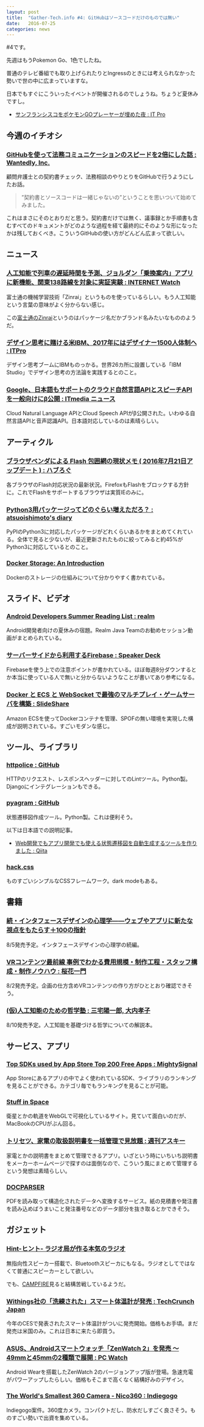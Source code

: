 ```yaml
---
layout: post
title:  "Gather-Tech.info #4: GitHubはソースコードだけのものでは無い"
date:   2016-07-25
categories: news
---
```


#4です。

先週はもうPokemon Go、1色でしたね。

普通のテレビ番組でも取り上げられたりとIngressのときには考えられなかった勢いで世の中に広まっていますな。

日本でもすぐにこういったイベントが開催されるのでしょうね。ちょうど夏休みですし。

- [サンフランシスコをポケモンGOプレーヤーが埋めた夜 : IT Pro](http://itpro.nikkeibp.co.jp/atcl/column/15/061500148/072200078/)

## 今週のイチオシ

### [GitHubを使って法務コミュニケーションのスピードを2倍にした話 : Wantedly, Inc.](https://www.wantedly.com/companies/wantedly/post_articles/30679)
顧問弁護士との契約書チェック、法務相談のやりとりをGitHubで行うようにしたお話。

> ”契約書とソースコードは一緒じゃないの”ということを思いついて始めてみました。

これはまさにそのとおりだと思う。契約書だけでは無く、議事録とか手順書も含むすべてのドキュメントがどのような過程を経て最終的にそのような形になったかは残しておくべき。こういうGitHubの使い方がどんどん広まって欲しい。

## ニュース

### [人工知能で列車の遅延時間を予測、ジョルダン「乗換案内」アプリに新機能、関東138路線を対象に実証実験 : INTERNET Watch](http://internet.watch.impress.co.jp/docs/news/1010863.html)
富士通の機械学習技術「Zinrai」というものを使っているらしい。もう人工知能という言葉の意味がよく分からない感じ。

この[富士通のZinrai](http://pr.fujitsu.com/jp/news/2015/11/2.html)というのはパッケージ名だかブランド名みたいなもののようだ。

### [デザイン思考に賭ける米IBM、2017年にはデザイナー1500人体制へ : ITPro](http://itpro.nikkeibp.co.jp/atcl/column/15/061500148/071900077/)
デザイン思考ブームにIBMものっかる。世界26カ所に設置している「IBM Studio」でデザイン思考の方法論を実践するとのこと。

### [Google、日本語もサポートのクラウド自然言語APIとスピーチAPIを一般向けにβ公開 : ITmedia ニュース](http://www.itmedia.co.jp/news/articles/1607/21/news063.html)
Cloud Natural Language APIとCloud Speech APIがβ公開された。いわゆる自然言語APIと音声認識API。日本語対応しているのは素晴らしい。

## アーティクル

### [ブラウザベンダによる Flash 包囲網の現状メモ ( 2016年7月21日アップデート ) : ハブろぐ](https://havelog.ayumusato.com/develop/others/e707-ruin_of_flash.html)
各ブラウザのFlash対応状況の最新状況。FirefoxもFlashをブロックする方針に。これでFlashをサポートするブラウザは実質IEのみに。

### [Python3用パッケージってどのぐらい増えただろ？ : atsuoishimoto's diary](http://atsuoishimoto.hatenablog.com/entry/2016/07/19/172753)
PyPIのPython3に対応したパッケージがどれくらいあるかをまとめてくれている。全体で見ると少ないが、最近更新されたものに絞ってみると約45%がPython3に対応しているとのこと。

### [Docker Storage: An Introduction](https://deis.com/blog/2016/docker-storage-introduction/)
Dockerのストレージの仕組みについて分かりやすく書かれている。


## スライド、ビデオ

### [Android Developers Summer Reading List : realm](https://realm.io/news/android-developer-summer-reading/)
Android開発者向けの夏休みの宿題。Realm Java Teamのお勧めセッション動画がまとめられている。

### [サーバーサイドから利用するFirebase : Speaker Deck](https://speakerdeck.com/dddaisuke/sahasaitokarali-yong-surufirebase)
Firebaseを使う上での注意ポイントが書かれている。ほぼ毎週8分ダウンするとか本当に使っている人で無いと分からないようなことが書いてあり参考になる。

### [Docker と ECS と WebSocket で最強のマルチプレイ・ゲームサーバを構築 :  SlideShare](http://www.slideshare.net/greetech/docker-ecs-websocket)
Amazon ECSを使ってDockerコンテナを管理、SPOFの無い環境を実現した構成が説明されている。すごいモダンな感じ。

## ツール、ライブラリ

### [httpolice : GitHub](https://github.com/vfaronov/httpolice)
HTTPのリクエスト、レスポンスヘッダーに対してのLintツール。Python製。Djangoにインテグレーションもできる。

### [pyagram : GitHub](https://github.com/hideshi/pyagram)
状態遷移図作成ツール。Python製。これは便利そう。

以下は日本語での説明記事。

- [Web開発でもアプリ開発でも使える状態遷移図を自動生成するツールを作りました : Qiita](http://qiita.com/hideshi/items/c61cee1d7dfc1754e075)

### [hack.css](http://hackcss.com/)
ものすごいシンプルなCSSフレームワーク。dark modeもある。

## 書籍

### [続・インタフェースデザインの心理学――ウェブやアプリに新たな視点をもたらす＋100の指針](http://www.oreilly.co.jp/books/9784873117713/)
8/5発売予定。インタフェースデザインの心理学の続編。

### [VRコンテンツ最前線 事例でわかる費用規模・制作工程・スタッフ構成・制作ノウハウ : 桜花一門 ](https://www.amazon.co.jp/VR%E3%82%B3%E3%83%B3%E3%83%86%E3%83%B3%E3%83%84%E6%9C%80%E5%89%8D%E7%B7%9A-%E4%BA%8B%E4%BE%8B%E3%81%A7%E3%82%8F%E3%81%8B%E3%82%8B%E8%B2%BB%E7%94%A8%E8%A6%8F%E6%A8%A1%E3%83%BB%E5%88%B6%E4%BD%9C%E5%B7%A5%E7%A8%8B%E3%83%BB%E3%82%B9%E3%82%BF%E3%83%83%E3%83%95%E6%A7%8B%E6%88%90%E3%83%BB%E5%88%B6%E4%BD%9C%E3%83%8E%E3%82%A6%E3%83%8F%E3%82%A6-%E6%A1%9C%E8%8A%B1%E4%B8%80%E9%96%80/dp/4798144592/ref=sr_1_3?s=books&ie=UTF8&qid=1469281289&sr=1-3)
8/2発売予定。企画の仕方含めVRコンテンツの作り方がひととおり確認できそう。

### [\(仮\)人工知能のための哲学塾 : 三宅陽一郎, 大内孝子 ](https://www.amazon.co.jp/%E4%BB%AE-%E4%BA%BA%E5%B7%A5%E7%9F%A5%E8%83%BD%E3%81%AE%E3%81%9F%E3%82%81%E3%81%AE%E5%93%B2%E5%AD%A6%E5%A1%BE-%E4%B8%89%E5%AE%85%E9%99%BD%E4%B8%80%E9%83%8E/dp/4802510179/ref=pd_sim_14_6?ie=UTF8&dpID=41kOMniXZTL&dpSrc=sims&preST=_AC_UL160_SR121%2C160_&psc=1&refRID=V1QY4QQZPYTK2BD97N3H)
8/10発売予定。人工知能を基礎づける哲学についての解説本。

## サービス、アプリ

### [Top SDKs used by App Store Top 200 Free Apps : MightySignal](http://mightysignal.com/top-ios-sdks)
App Storeにあるアプリの中でよく使われているSDK、ライブラリのランキングを見ることができる。カテゴリ毎でもランキングを見ることが可能。

### [Stuff in Space](http://stuffin.space/)
衛星とかの軌道をWebGLで可視化しているサイト。見ていて面白いのだが、MacBookのCPUがぶん回る。

### [トリセツ、家電の取扱説明書を一括管理で見放題 : 週刊アスキー](http://weekly.ascii.jp/elem/000/000/383/383487/)
家電とかの説明書をまとめて管理できるアプリ。いざという時にいちいち説明書をメーカーホームページで探すのは面倒なので、こういう風にまとめて管理するという発想は素晴らしい。

### [DOCPARSER](https://docparser.com/)
PDFを読み取って構造化されたデータへ変換するサービス。紙の見積書や発注書を読み込めばうまいこと発注番号などのデータ部分を抜き取るとかできそう。

## ガジェット

### [Hint-ヒント- ラジオ局が作る本気のラジオ](http://www.yoppy.tokyo/hintradio/)
無指向性スピーカー搭載で、Bluetoothスピーカにもなる。ラジオとしてではなくて普通にスピーカーとして欲しい。

でも、[CAMPFIRE](https://camp-fire.jp/projects/view/8696)見ると結構苦戦しているようだ。


### [Withings社の「洗練された」スマート体温計が発売 : TechCrunch Japan](http://jp.techcrunch.com/2016/07/23/20160719withings-incredibly-sophisticated-thermometer-is-now-availablencidrss/)
今年のCESで発表されたスマート体温計がついに発売開始。価格もお手頃。まだ発売は米国のみ。これは日本に来たら即買う。

### [ASUS、Androidスマートウォッチ「ZenWatch 2」を発売 ～49mmと45mmの2種類で展開 : PC Watch](http://pc.watch.impress.co.jp/docs/news/1011357.html)
Android Wearを搭載したZenWatch 2のバージョンアップ版が登場。急速充電がパワーアップしたらしい。価格もそこまで高くなく結構好みのデザイン。

### [The World's Smallest 360 Camera \- Nico360 : Indiegogo](https://www.indiegogo.com/projects/the-world-s-smallest-360-camera-nico360#/)
Indiegogo案件。360度カメラ。コンパクトだし、防水だしすごく良さそう。ものすごい勢いで出資を集めている。
